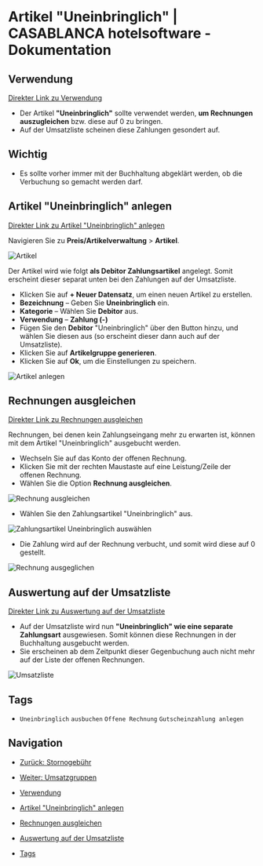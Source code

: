 # Artikel "Uneinbringlich" | CASABLANCA hotelsoftware - Dokumentation

## Verwendung

[Direkter Link zu Verwendung](https://docs.casablanca.at/desktop/articles/irrecoverable/#verwendung)

* Der Artikel **"Uneinbringlich"** sollte verwendet werden, **um Rechnungen auszugleichen** bzw. diese auf 0 zu bringen.
* Auf der Umsatzliste scheinen diese Zahlungen gesondert auf.

## Wichtig

* Es sollte vorher immer mit der Buchhaltung abgeklärt werden, ob die Verbuchung so gemacht werden darf.

## Artikel "Uneinbringlich" anlegen

[Direkter Link zu Artikel "Uneinbringlich" anlegen](https://docs.casablanca.at/desktop/articles/irrecoverable/#artikel-uneinbringlich-anlegen)

Navigieren Sie zu **Preis/Artikelverwaltung** > **Artikel**.

![Artikel](https://docs.casablanca.at/assets/images/artikel_oeffnen-379adf420aa81131267706926547ab80.png "Artikel")

Der Artikel wird wie folgt **als Debitor Zahlungsartikel** angelegt. Somit erscheint dieser separat unten bei den Zahlungen auf der Umsatzliste.

* Klicken Sie auf **+ Neuer Datensatz**, um einen neuen Artikel zu erstellen.
* **Bezeichnung** – Geben Sie **Uneinbringlich** ein.
* **Kategorie** – Wählen Sie **Debitor** aus.
* **Verwendung** – **Zahlung (-)**
* Fügen Sie den **Debitor** "Uneinbringlich" über den Button hinzu, und wählen Sie diesen aus (so erscheint dieser dann auch auf der Umsatzliste).
* Klicken Sie auf **Artikelgruppe generieren**.
* Klicken Sie auf **Ok**, um die Einstellungen zu speichern.

![Artikel anlegen](https://docs.casablanca.at/assets/images/insert_job-fba3684895be3f3159261d9bb21904ed.png "Artikel anlegen")

## Rechnungen ausgleichen

[Direkter Link zu Rechnungen ausgleichen](https://docs.casablanca.at/desktop/articles/irrecoverable/#rechnungen-ausgleichen)

Rechnungen, bei denen kein Zahlungseingang mehr zu erwarten ist, können mit dem Artikel "Uneinbringlich" ausgebucht werden.

* Wechseln Sie auf das Konto der offenen Rechnung.
* Klicken Sie mit der rechten Maustaste auf eine Leistung/Zeile der offenen Rechnung.
* Wählen Sie die Option **Rechnung ausgleichen**.

![Rechnung ausgleichen](https://docs.casablanca.at/assets/images/balance_bill-5fd91764c026560f21f7bfa67360607c.png "Rechnung ausgleichen")

* Wählen Sie den Zahlungsartikel "Uneinbringlich" aus.

![Zahlungsartikel Uneinbringlich auswählen](https://docs.casablanca.at/assets/images/insert_payment-1b02123c0094163c513a7126b2c009e1.png "Zahlungsartikel Uneinbringlich auswählen")

* Die Zahlung wird auf der Rechnung verbucht, und somit wird diese auf 0 gestellt.

![Rechnung ausgeglichen](https://docs.casablanca.at/assets/images/bill_balanced-74b094d84593f0fb015e871d11601ab2.png "Rechnung ausgeglichen")

## Auswertung auf der Umsatzliste

[Direkter Link zu Auswertung auf der Umsatzliste](https://docs.casablanca.at/desktop/articles/irrecoverable/#auswertung-auf-der-umsatzliste)

* Auf der Umsatzliste wird nun **"Uneinbringlich" wie eine separate Zahlungsart** ausgewiesen. Somit können diese Rechnungen in der Buchhaltung ausgebucht werden.
* Sie erscheinen ab dem Zeitpunkt dieser Gegenbuchung auch nicht mehr auf der Liste der offenen Rechnungen.

![Umsatzliste](https://docs.casablanca.at/assets/images/sales_list-c1f8ab0bed9f4f4f13d7af8adc08a858.png "Umsatzliste")

## Tags

* `Uneinbringlich` `ausbuchen` `Offene Rechnung` `Gutscheinzahlung anlegen`

## Navigation

* [Zurück: Stornogebühr](https://docs.casablanca.at/desktop/articles/cancellation_fee)
* [Weiter: Umsatzgruppen](https://docs.casablanca.at/desktop/articles/revenue)

* [Verwendung](https://docs.casablanca.at/desktop/articles/irrecoverable/#verwendung)
* [Artikel "Uneinbringlich" anlegen](https://docs.casablanca.at/desktop/articles/irrecoverable/#artikel-uneinbringlich-anlegen)
* [Rechnungen ausgleichen](https://docs.casablanca.at/desktop/articles/irrecoverable/#rechnungen-ausgleichen)
* [Auswertung auf der Umsatzliste](https://docs.casablanca.at/desktop/articles/irrecoverable/#auswertung-auf-der-umsatzliste)
* [Tags](https://docs.casablanca.at/desktop/articles/irrecoverable/#tags)